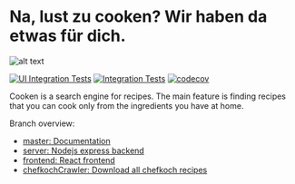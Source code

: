 # Na, lust zu cooken? Wir haben da etwas für dich.
![alt text](https://cdn.discordapp.com/attachments/761130855052869632/761167946151362570/cooken_logo.png)

[![UI Integration Tests](https://github.com/kuscu0/cooken/actions/workflows/uiTests.yml/badge.svg)](https://github.com/kuscu0/cooken/actions/workflows/uiTests.yml)
[![Integration Tests](https://github.com/kuscu0/cooken/actions/workflows/node.js.yml/badge.svg)](https://github.com/kuscu0/cooken/actions/workflows/node.js.yml)
[![codecov](https://codecov.io/gh/kuscu0/cooken/branch/server/graph/badge.svg?token=PU3RZQENHA)](https://codecov.io/gh/kuscu0/cooken)

Cooken is a search engine for recipes. The main feature is finding recipes that you can cook only from the ingredients you have at home.

Branch overview:
- [master: Documentation](https://github.com/kuscu0/cooken/tree/master)
- [server: Nodejs express backend](https://github.com/kuscu0/cooken/tree/server)
- [frontend: React frontend](https://github.com/kuscu0/cooken/tree/frontend)
- [chefkochCrawler: Download all chefkoch recipes](https://github.com/kuscu0/cooken/tree/chefkochCrawler)
